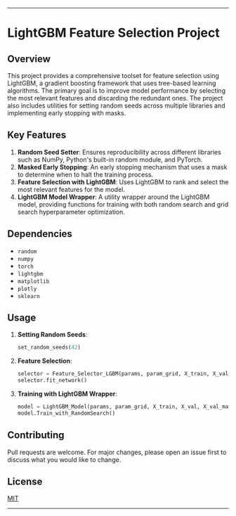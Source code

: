 
---

# LightGBM Feature Selection Project

## Overview

This project provides a comprehensive toolset for feature selection using LightGBM, a gradient boosting framework that uses tree-based learning algorithms. The primary goal is to improve model performance by selecting the most relevant features and discarding the redundant ones. The project also includes utilities for setting random seeds across multiple libraries and implementing early stopping with masks.

## Key Features

1. **Random Seed Setter**: Ensures reproducibility across different libraries such as NumPy, Python's built-in random module, and PyTorch.
2. **Masked Early Stopping**: An early stopping mechanism that uses a mask to determine when to halt the training process.
3. **Feature Selection with LightGBM**: Uses LightGBM to rank and select the most relevant features for the model.
4. **LightGBM Model Wrapper**: A utility wrapper around the LightGBM model, providing functions for training with both random search and grid search hyperparameter optimization.

## Dependencies

- `random`
- `numpy`
- `torch`
- `lightgbm`
- `matplotlib`
- `plotly`
- `sklearn`

## Usage

1. **Setting Random Seeds**:
   ```python
   set_random_seeds(42)
   ```

2. **Feature Selection**:
   ```python
   selector = Feature_Selector_LGBM(params, param_grid, X_train, X_val, X_val_mask, X_test, y_train, y_val, y_val_mask, y_test, data_type="Classification")
   selector.fit_network()
   ```

3. **Training with LightGBM Wrapper**:
   ```python
   model = LightGBM_Model(params, param_grid, X_train, X_val, X_val_mask, X_test, y_train, y_val, y_val_mask, y_test, data_type="Classification")
   model.Train_with_RandomSearch()
   ```

## Contributing

Pull requests are welcome. For major changes, please open an issue first to discuss what you would like to change.

## License

[MIT](https://choosealicense.com/licenses/mit/)

---

